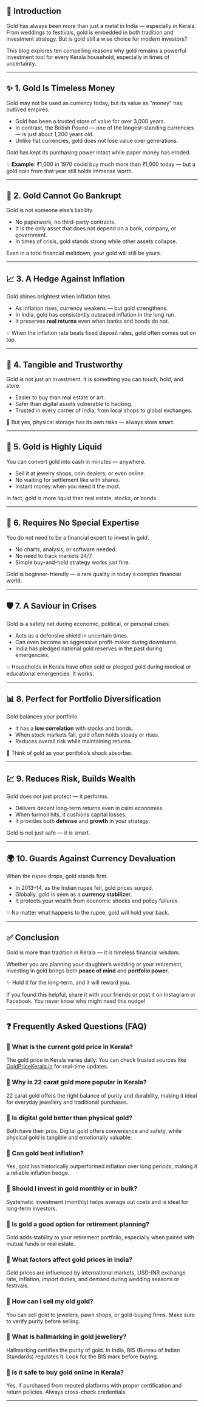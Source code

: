 
## 📌 Introduction

Gold has always been more than just a metal in India — especially in Kerala. From weddings to festivals, gold is embedded in both tradition and investment strategy. But is gold still a wise choice for modern investors?

This blog explores ten compelling reasons why gold remains a powerful investment tool for every Kerala household, especially in times of uncertainty.

---

## ✨ 1. Gold Is Timeless Money

Gold may not be used as currency today, but its value as "money" has outlived empires.  

- Gold has been a trusted store of value for over 3,000 years.  
- In contrast, the British Pound — one of the longest-standing currencies — is just about 1,200 years old.  
- Unlike fiat currencies, gold does not lose value over generations.

Gold has kept its purchasing power intact while paper money has eroded.  

💡 **Example**: ₹1,000 in 1970 could buy much more than ₹1,000 today — but a gold coin from that year still holds immense worth.

---

## 🚫 2. Gold Cannot Go Bankrupt

Gold is not someone else’s liability.  

- No paperwork, no third-party contracts.  
- It is the only asset that does not depend on a bank, company, or government.  
- In times of crisis, gold stands strong while other assets collapse.

Even in a total financial meltdown, your gold will still be yours.

---

## 📈 3. A Hedge Against Inflation

Gold shines brightest when inflation bites.

- As inflation rises, currency weakens — but gold strengthens.  
- In India, gold has consistently outpaced inflation in the long run.  
- It preserves **real returns** even when banks and bonds do not.

💡 When the inflation rate beats fixed deposit rates, gold often comes out on top.

---

## 🔐 4. Tangible and Trustworthy

Gold is not just an investment. It is something you can touch, hold, and store.

- Easier to buy than real estate or art.  
- Safer than digital assets vulnerable to hacking.  
- Trusted in every corner of India, from local shops to global exchanges.

📌 But yes, physical storage has its own risks — always store smart.

---

## 💸 5. Gold is Highly Liquid

You can convert gold into cash in minutes — anywhere.

- Sell it at jewelry shops, coin dealers, or even online.  
- No waiting for settlement like with shares.  
- Instant money when you need it the most.

In fact, gold is more liquid than real estate, stocks, or bonds.

---

## 🧠 6. Requires No Special Expertise

You do not need to be a financial expert to invest in gold.

- No charts, analysis, or software needed.  
- No need to track markets 24/7.  
- Simple buy-and-hold strategy works just fine.

Gold is beginner-friendly — a rare quality in today's complex financial world.

---

## 🛡️ 7. A Saviour in Crises

Gold is a safety net during economic, political, or personal crises.

- Acts as a defensive shield in uncertain times.  
- Can even become an aggressive profit-maker during downturns.  
- India has pledged national gold reserves in the past during emergencies.

💡 Households in Kerala have often sold or pledged gold during medical or educational emergencies. It works.

---

## 📊 8. Perfect for Portfolio Diversification

Gold balances your portfolio.

- It has a **low correlation** with stocks and bonds.  
- When stock markets fall, gold often holds steady or rises.  
- Reduces overall risk while maintaining returns.

🔄 Think of gold as your portfolio’s shock absorber.

---

## 💹 9. Reduces Risk, Builds Wealth

Gold does not just protect — it performs.

- Delivers decent long-term returns even in calm economies.  
- When turmoil hits, it cushions capital losses.  
- It provides both **defense** and **growth** in your strategy.

Gold is not just safe — it is smart.

---

## 🌍 10. Guards Against Currency Devaluation

When the rupee drops, gold stands firm.

- In 2013–14, as the Indian rupee fell, gold prices surged.  
- Globally, gold is seen as a **currency stabilizer**.  
- It protects your wealth from economic shocks and policy failures.

💡 No matter what happens to the rupee, gold will hold your back.

---

## ✅ Conclusion

Gold is more than tradition in Kerala — it is timeless financial wisdom.  

Whether you are planning your daughter’s wedding or your retirement, investing in gold brings both **peace of mind** and **portfolio power**.  

✨ Hold it for the long-term, and it will reward you.

If you found this helpful, share it with your friends or post it on Instagram or Facebook. You never know who might need this nudge!

---

## ❓ Frequently Asked Questions (FAQ)

### 📌 What is the current gold price in Kerala?

The gold price in Kerala varies daily. You can check trusted sources like [GoldPriceKerala.in](https://www.goldpricekerala.in) for real-time updates.

### 📌 Why is 22 carat gold more popular in Kerala?

22 carat gold offers the right balance of purity and durability, making it ideal for everyday jewellery and traditional purchases.

### 📌 Is digital gold better than physical gold?

Both have their pros. Digital gold offers convenience and safety, while physical gold is tangible and emotionally valuable.

### 📌 Can gold beat inflation?

Yes, gold has historically outperformed inflation over long periods, making it a reliable inflation hedge.

### 📌 Should I invest in gold monthly or in bulk?

Systematic investment (monthly) helps average out costs and is ideal for long-term investors.

### 📌 Is gold a good option for retirement planning?

Gold adds stability to your retirement portfolio, especially when paired with mutual funds or real estate.

### 📌 What factors affect gold prices in India?

Gold prices are influenced by international markets, USD-INR exchange rate, inflation, import duties, and demand during wedding seasons or festivals.

### 📌 How can I sell my old gold?

You can sell gold to jewelers, pawn shops, or gold-buying firms. Make sure to verify purity before selling.

### 📌 What is hallmarking in gold jewellery?

Hallmarking certifies the purity of gold. In India, BIS (Bureau of Indian Standards) regulates it. Look for the BIS mark before buying.

### 📌 Is it safe to buy gold online in Kerala?

Yes, if purchased from reputed platforms with proper certification and return policies. Always cross-check credentials.

---

